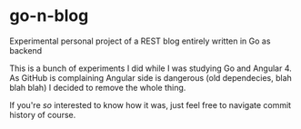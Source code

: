 # go-n-blog
Experimental personal project of a REST blog entirely written in Go as backend

This is a bunch of experiments I did while I was studying Go and Angular 4. As GitHub is complaining Angular side is dangerous 
(old dependecies, blah blah blah) I decided to remove the whole thing. 

If you're _so_ interested to know how it was, just feel free to navigate commit history of course.
